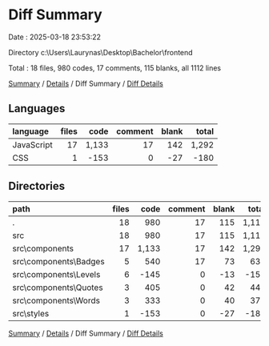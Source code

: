 # Diff Summary

Date : 2025-03-18 23:53:22

Directory c:\\Users\\Laurynas\\Desktop\\Bachelor\\frontend

Total : 18 files,  980 codes, 17 comments, 115 blanks, all 1112 lines

[Summary](results.md) / [Details](details.md) / Diff Summary / [Diff Details](diff-details.md)

## Languages
| language | files | code | comment | blank | total |
| :--- | ---: | ---: | ---: | ---: | ---: |
| JavaScript | 17 | 1,133 | 17 | 142 | 1,292 |
| CSS | 1 | -153 | 0 | -27 | -180 |

## Directories
| path | files | code | comment | blank | total |
| :--- | ---: | ---: | ---: | ---: | ---: |
| . | 18 | 980 | 17 | 115 | 1,112 |
| src | 18 | 980 | 17 | 115 | 1,112 |
| src\\components | 17 | 1,133 | 17 | 142 | 1,292 |
| src\\components\\Badges | 5 | 540 | 17 | 73 | 630 |
| src\\components\\Levels | 6 | -145 | 0 | -13 | -158 |
| src\\components\\Quotes | 3 | 405 | 0 | 42 | 447 |
| src\\components\\Words | 3 | 333 | 0 | 40 | 373 |
| src\\styles | 1 | -153 | 0 | -27 | -180 |

[Summary](results.md) / [Details](details.md) / Diff Summary / [Diff Details](diff-details.md)